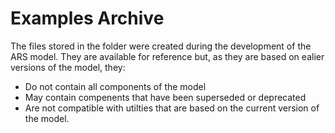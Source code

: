 # Examples Archive

The files stored in the folder were created during the development of the ARS model.  They are available for reference but, as they are based on ealier versions of the model, they:
- Do not contain all components of the model
- May contain compenents that have been superseded or deprecated
- Are not compatible with utilties that are based on the current version of the model.